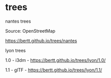# trees

nantes trees

Source: OpenStreetMap

https://bertt.github.io/trees/nantes


lyon trees 

1.0 - i3dm - https://bertt.github.io/trees/lyon/1.0/

1.1 - glTF - https://bertt.github.io/trees/lyon/1.1/


